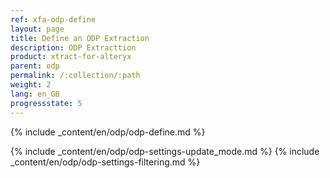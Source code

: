 ```yaml
---
ref: xfa-odp-define
layout: page
title: Define an ODP Extraction
description: ODP Extracttion
product: xtract-for-alteryx
parent: odp
permalink: /:collection/:path
weight: 2
lang: en_GB
progressstate: 5
---
```


{% include _content/en/odp/odp-define.md %}

{% include _content/en/odp/odp-settings-update_mode.md %} 
{% include _content/en/odp/odp-settings-filtering.md %}